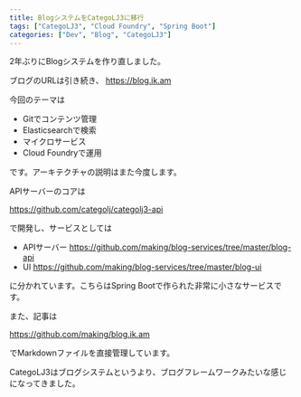 ```yaml
---
title: BlogシステムをCategoLJ3に移行
tags: ["CategoLJ3", "Cloud Foundry", "Spring Boot"]
categories: ["Dev", "Blog", "CategoLJ3"]
---
```


2年ぶりにBlogシステムを作り直しました。

ブログのURLは引き続き、
https://blog.ik.am

今回のテーマは

* Gitでコンテンツ管理
* Elasticsearchで検索
* マイクロサービス
* Cloud Foundryで運用

です。アーキテクチャの説明はまた今度します。


APIサーバーのコアは

https://github.com/categolj/categolj3-api

で開発し、サービスとしては

* APIサーバー https://github.com/making/blog-services/tree/master/blog-api
* UI https://github.com/making/blog-services/tree/master/blog-ui

に分かれています。こちらはSpring Bootで作られた非常に小さなサービスです。

また、記事は

https://github.com/making/blog.ik.am

でMarkdownファイルを直接管理しています。

CategoLJ3はブログシステムというより、ブログフレームワークみたいな感じになってきました。
